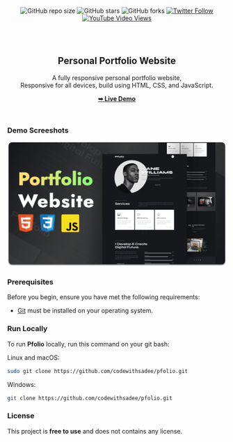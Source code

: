 <div align="center">
  
  ![GitHub repo size](https://img.shields.io/github/repo-size/codewithsadee/pfolio)
  ![GitHub stars](https://img.shields.io/github/stars/codewithsadee/pfolio?style=social)
  ![GitHub forks](https://img.shields.io/github/forks/codewithsadee/pfolio?style=social)
  [![Twitter Follow](https://img.shields.io/twitter/follow/codewithsadee?style=social)](https://twitter.com/intent/follow?screen_name=codewithsadee)
  [![YouTube Video Views](https://img.shields.io/youtube/views/P-Auxj7aNfQ?style=social)](https://youtu.be/P-Auxj7aNfQ)

  <br />
  <br />

  <h2 align="center">Personal Portfolio Website</h2>

  A fully responsive personal portfolio website, <br />Responsive for all devices, build using HTML, CSS, and JavaScript.

  <a href="https://codewithsadee.github.io/pfolio/"><strong>➥ Live Demo</strong></a>

</div>

<br />

### Demo Screeshots

![Pfolio Desktop Demo](./readme-images/desktop.png "Desktop Demo")

### Prerequisites

Before you begin, ensure you have met the following requirements:

* [Git](https://git-scm.com/downloads "Download Git") must be installed on your operating system.

### Run Locally

To run **Pfolio** locally, run this command on your git bash:

Linux and macOS:

```bash
sudo git clone https://github.com/codewithsadee/pfolio.git
```

Windows:

```bash
git clone https://github.com/codewithsadee/pfolio.git
```



### License

This project is **free to use** and does not contains any license.
